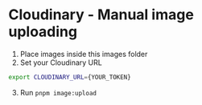 # Cloudinary - Manual image uploading

1. Place images inside this images folder
2. Set your Cloudinary URL

```bash
export CLOUDINARY_URL={YOUR_TOKEN}
```

3. Run `pnpm image:upload`
